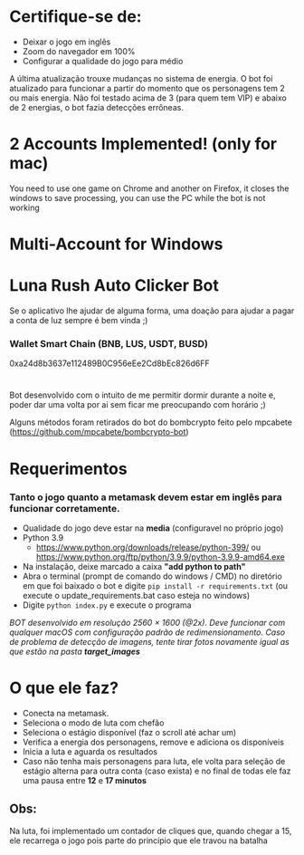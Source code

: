 # Certifique-se de:

- Deixar o jogo em inglês
- Zoom do navegador em 100%
- Configurar a qualidade do jogo para médio

A última atualização trouxe mudanças no sistema de energia. O bot foi atualizado para funcionar a partir do momento que os personagens tem 2 ou mais energia.
Não foi testado acima de 3 (para quem tem VIP) e abaixo de 2 energias, o bot fazia detecções errôneas.

# 2 Accounts Implemented! (only for mac)
You need to use one game on Chrome and another on Firefox, it closes the windows to save processing, you can use the PC while the bot is not working

# Multi-Account for Windows

# Luna Rush Auto Clicker Bot

Se o aplicativo lhe ajudar de alguma forma, uma doação para ajudar a pagar a conta de luz sempre é bem vinda ;)

### **Wallet Smart Chain (BNB, LUS, USDT, BUSD)**
0xa24d8b3637e112489B0C956eEe2Cd8bEc826d6FF 
#

Bot desenvolvido com o intuito de me permitir dormir durante a noite e, poder dar uma volta por ai sem ficar me preocupando com horário ;)

Alguns métodos foram retirados do bot do bombcrypto feito pelo mpcabete (https://github.com/mpcabete/bombcrypto-bot)

# Requerimentos
### **Tanto o jogo quanto a metamask devem estar em inglês para funcionar corretamente.**
- Qualidade do jogo deve estar na **media** (configuravel no próprio jogo)
- Python 3.9
   - https://www.python.org/downloads/release/python-399/ ou https://www.python.org/ftp/python/3.9.9/python-3.9.9-amd64.exe
 - Na instalação, deixe marcado a caixa **"add python  to path"**
 - Abra o terminal (prompt de comando do windows / CMD) no diretório em que foi baixado o bot e digite ```pip install -r requirements.txt``` (ou execute o update_requirements.bat caso esteja no windows)
 - Digite ```python index.py``` e execute o programa
  

*BOT desenvolvido em resolução 2560 × 1600 (@2x). Deve funcionar com qualquer macOS com configuração padrão de redimensionamento. Caso de problema de detecção de imagens, tente tirar fotos novamente igual as que estão na pasta **target_images***

# O que ele faz?
- Conecta na metamask.
- Seleciona o modo de luta com chefão
- Seleciona o estágio disponível (faz o scroll até achar um)
- Verifica a energia dos personagens, remove e adiciona os disponíveis
- Inicia a luta e aguarda os resultados
- Caso não tenha mais personagens para luta, ele volta para seleção de estágio alterna para outra conta (caso exista) e no final de todas ele faz uma pausa entre **12** e **17 minutos**

## Obs:
Na luta, foi implementado um contador de cliques que, quando chegar a 15, ele recarrega o jogo pois parte do princípio que ele travou na batalha 

